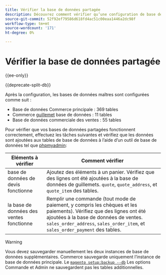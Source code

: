 ```yaml
---
title: Vérifier la base de données partagée
description: Découvrez comment vérifier qu’une configuration de base de données de partage Commerce fonctionne correctement.
source-git-commit: 52f92ef79586d618fd4ac51c00eaa1446a2dc98f
workflow-type: tm+mt
source-wordcount: '171'
ht-degree: 0%

---
```



# Vérifier la base de données partagée

{{ee-only}}

{{deprecate-split-db}}

Après la configuration, les bases de données maîtres sont configurées comme suit :

- Base de données Commerce principale : 369 tables
- Commerce [guillemet](https://glossary.magento.com/quote) base de données : 11 tables
- Base de données commerciale des ventes : 55 tables

Pour vérifier que vos bases de données partagées fonctionnent correctement, effectuez les tâches suivantes et vérifiez que les données sont ajoutées aux tables de base de données à l’aide d’un outil de base de données tel que [phpmyadmin](https://devdocs.magento.com/guides/v2.4/install-gde/prereq/optional.html#install-optional-phpmyadmin):

| Eléments à vérifier | Comment vérifier |
| -------------- | ------------- |
| base de données de devis fonctionne | Ajoutez des éléments à un panier. Vérifiez que des lignes ont été ajoutées à la base de données de guillemets. `quote`, `quote_address`, et `quote_item` des tables. |
| la base de données des ventes fonctionne | Remplir une commande (tout mode de paiement, y compris les chèques et les paiements). Vérifiez que des lignes ont été ajoutées à la base de données de ventes. `sales_order_address`, `sales_order_item`, et `sales_order_payment` des tables. |

>[!WARNING]
>
>Vous devez sauvegarder manuellement les deux instances de base de données supplémentaires. Commerce sauvegarde uniquement l’instance de base de données principale. Le [`magento setup:backup --db`](https://devdocs.magento.com/guides/v2.4/install-gde/install/cli/install-cli-backup.html) Les options Commande et Admin ne sauvegardent pas les tables additionnelles.

